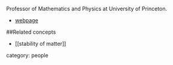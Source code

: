 Professor of Mathematics and Physics at University of Princeton.

* [webpage](https://web.math.princeton.edu/~lieb/)

##Related concepts

* [[stability of matter]]

category: people